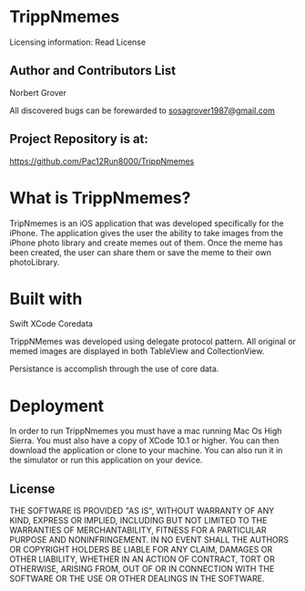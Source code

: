 #  TrippNmemes
Licensing information: Read License

Author and Contributors List
------
Norbert Grover

All discovered bugs can be forewarded to sosagrover1987@gmail.com

Project Repository is at:
------
https://github.com/Pac12Run8000/TrippNmemes

What is TrippNmemes?
======
TripNmemes is an iOS application that was developed specifically for the iPhone. The application gives the user the ability to take images from the iPhone photo library and create memes out of them. Once the meme has been created, the user can share them or save the meme to their own photoLibrary.

Built with
======
Swift
XCode
Coredata

TrippNMemes was developed using delegate protocol pattern. All original or memed images are displayed in both TableView and CollectionView. 

Persistance is accomplish through the use of core data.

Deployment
======
In order to run TrippNmemes you must have a mac running Mac Os High Sierra. You must also have a copy of XCode 10.1 or higher. You can then download the application or clone to your machine. You can also run it in the simulator or run this application on your device.


License
------
THE SOFTWARE IS PROVIDED "AS IS", WITHOUT WARRANTY OF ANY KIND, EXPRESS OR IMPLIED, INCLUDING BUT NOT LIMITED TO THE WARRANTIES OF MERCHANTABILITY, FITNESS FOR A PARTICULAR PURPOSE AND NONINFRINGEMENT. IN NO EVENT SHALL THE AUTHORS OR COPYRIGHT HOLDERS BE LIABLE FOR ANY CLAIM, DAMAGES OR OTHER LIABILITY, WHETHER IN AN ACTION OF CONTRACT, TORT OR OTHERWISE, ARISING FROM, OUT OF OR IN CONNECTION WITH THE SOFTWARE OR THE USE OR OTHER DEALINGS IN THE SOFTWARE.
